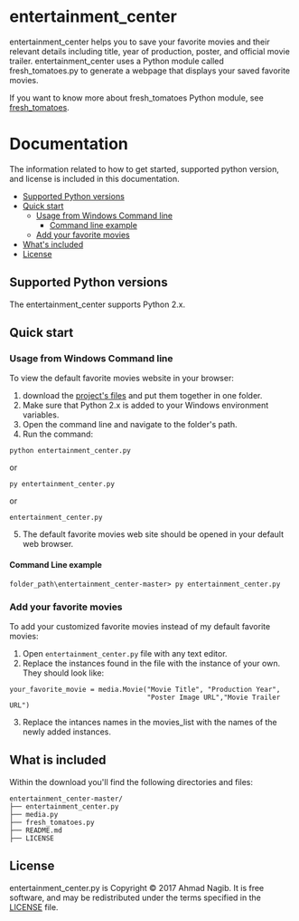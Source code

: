 # entertainment_center

entertainment_center helps you to save your favorite movies and their relevant details including title, year of production, poster, and official movie trailer. entertainment_center uses a Python module called fresh_tomatoes.py to generate a webpage that displays your saved favorite movies.

If you want to know more about fresh_tomatoes Python module, see [fresh_tomatoes](https://github.com/adarsh0806/ud036_StarterCode/blob/master/fresh_tomatoes.py).

# Documentation

The information related to how to get started, supported python version, and license is included in this documentation.

- [Supported Python versions](#supported-python-versions)
- [Quick start](#quick-start)
  - [Usage from Windows Command line](#usage-from-windows-command-line)
     - [Command line example](#command-line-example)
  - [Add your favorite movies](#add-your-favorite-movies)
- [What's included](#what-is-included)
- [License](#license)


## Supported Python versions

The entertainment_center supports Python 2.x.

## Quick start

### Usage from Windows Command line

To view the default favorite movies website in your browser:

1. download the [project's files](https://github.com/ahmadnagib/entertainment_center) and put them together in one folder. 
2. Make sure that Python 2.x is added to your Windows environment variables.
3. Open the command line and navigate to the folder's path.
4. Run the command:
```
python entertainment_center.py
```
or
```
py entertainment_center.py
```
or
```
entertainment_center.py
```
5. The default favorite movies web site should be opened in your default web browser.

#### Command Line example

```
folder_path\entertainment_center-master> py entertainment_center.py
```

### Add your favorite movies

To add your customized favorite movies instead of my default favorite movies:
1. Open `entertainment_center.py` file with any text editor.
2. Replace the instances found in the file with the instance of your own. They should look like:
```
your_favorite_movie = media.Movie("Movie Title", "Production Year",
                                  "Poster Image URL","Movie Trailer URL")
```
3. Replace the intances names in the movies_list with the names of the newly added instances.

## What is included

Within the download you'll find the following directories and files:

```
entertainment_center-master/
├── entertainment_center.py
├── media.py
├── fresh_tomatoes.py
├── README.md
├── LICENSE
```

## License

entertainment_center.py is Copyright © 2017 Ahmad Nagib. It is free software, and may be redistributed under the terms specified in the [LICENSE](/LICENSE) file.
